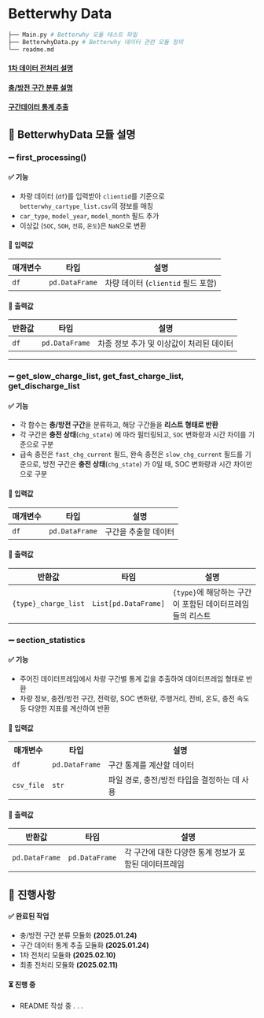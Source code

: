 # Betterwhy Data
```bash
├── Main.py # Betterwhy 모듈 테스트 파일
├── BetterwhyData.py # Betterwhy 데이터 관련 모듈 정의
└── readme.md
```
#### [**1차 데이터 전처리 설명**](#first_processing)
#### [**충/방전 구간 분류 설명**](#classify_charging)
#### [**구간데이터 통계 추출**](#section_statistics)

## 📌 BetterwhyData 모듈 설명
<a id="first_processing"></a>
### ➖ **first_processing()**

#### ✅ 기능
- 차량 데이터 (`df`)를 입력받아 `clientid`를 기준으로 `betterwhy_cartype_list.csv`의 정보를 매칭  
- `car_type`, `model_year`, `model_month` 필드 추가  
- 이상값 (`SOC`, `SOH`, `전류`, `온도`)은 `NaN`으로 변환  

#### 🔹 입력값
| 매개변수 | 타입 | 설명 |
|-|-|-|
| `df` | `pd.DataFrame` | 차량 데이터 (`clientid` 필드 포함) |

#### 🔹 출력값
| 반환값 | 타입 | 설명 |
|-|-|-|
| `df` | `pd.DataFrame` | 차종 정보 추가 및 이상값이 처리된 데이터 |

---

<a id="classify_charging"></a>
### ➖ **get_slow_charge_list, get_fast_charge_list, get_discharge_list**

#### ✅ 기능
- 각 함수는 **충/방전 구간**을 분류하고, 해당 구간들을 **리스트 형태로 반환**
- 각 구간은 **충전 상태**(`chg_state`) 에 따라 필터링되고, `SOC` 변화량과 시간 차이를 기준으로 구분 
- 급속 충전은 `fast_chg_current` 필드, 완속 충전은 `slow_chg_current` 필드를 기준으로, 방전 구간은 **충전 상태**(`chg_state`) 가 0일 때, SOC 변화량과 시간 차이만으로 구분

#### 🔹 입력값
| 매개변수 | 타입 | 설명 |
|-|-|-|
| `df` | `pd.DataFrame` | 구간을 추출할 데이터 |

#### 🔹 출력값
| 반환값 | 타입 | 설명 |
|-|-|-|
| `{type}_charge_list` | `List[pd.DataFrame]` | `{type}`에 해당하는 구간이 포함된 데이터프레임들의 리스트 |

<a id="section_statistics"></a>
### ➖ **section_statistics**

#### ✅ 기능
- 주어진 데이터프레임에서 차량 구간별 통계 값을 추출하여 데이터프레임 형태로 반환
- 차량 정보, 충전/방전 구간, 전력량, SOC 변화량, 주행거리, 전비, 온도, 충전 속도 등 다양한 지표를 계산하여 반환

#### 🔹 입력값
<table>
    <tr>
        <th>매개변수</th>
        <th>타입</th>
        <th>설명</th>
    </tr>
    <tr>
        <td><code>df</code></td>
        <td><code>pd.DataFrame</code></td>
        <td>구간 통계를 계산할 데이터</td>
    </tr>
    <tr>
        <td><code>csv_file</code></td>
        <td><code>str</code></td>
        <td>파일 경로, 충전/방전 타입을 결정하는 데 사용</td>
    </tr>
</table>

#### 🔹 출력값
| 반환값 | 타입 | 설명 |
|-|-|-|
| `pd.DataFrame` | `pd.DataFrame` | 각 구간에 대한 다양한 통계 정보가 포함된 데이터프레임 |

## 📝 진행사항
#### ✅ 완료된 작업
-  충/방전 구간 분류 모듈화 **(2025.01.24)**
-  구간 데이터 통계 추출 모듈화 **(2025.01.24)**
-  1차 전처리 모듈화 **(2025.02.10)**
-  최종 전처리 모듈화 **(2025.02.11)**
  
#### ⏳ 진행 중
- README 작성 중 . . .
